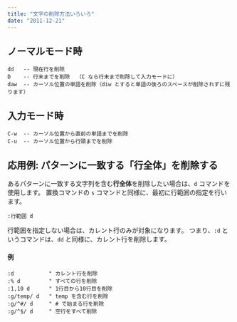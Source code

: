 ```yaml
---
title: "文字の削除方法いろいろ"
date: "2011-12-21"
---
```


ノーマルモード時
----

~~~
dd   -- 現在行を削除
D    -- 行末までを削除  （C なら行末まで削除して入力モードに）
daw  -- カーソル位置の単語を削除（diw とすると単語の後ろのスペースが削除されずに残ります）
~~~


入力モード時
----

~~~
C-w  -- カーソル位置から直前の単語までを削除
C-u  -- カーソル位置から行頭までを削除
~~~


応用例: パターンに一致する「行全体」を削除する
----

あるパターンに一致する文字列を含む**行全体**を削除したい場合は、`d` コマンドを使用します。
置換コマンドの `s` コマンドと同様に、最初に行範囲の指定を行います。

~~~ vim
:行範囲 d
~~~

行範囲を指定しない場合は、カレント行のみが対象になります。
つまり、`:d` というコマンドは、`dd` と同様に、カレント行を削除します。

#### 例

~~~ vim
:d           " カレント行を削除
:% d         " すべての行を削除
:1,10 d      " 1行目から10行目を削除
:g/temp/ d   " temp を含む行を削除
:g/^#/ d     " # で始まる行を削除
:g/^$/ d     " 空行をすべて削除
~~~

